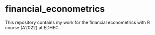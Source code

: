 # financial_econometrics
This repository contains my work for the financial econometrics with R course (A2022) at EDHEC
